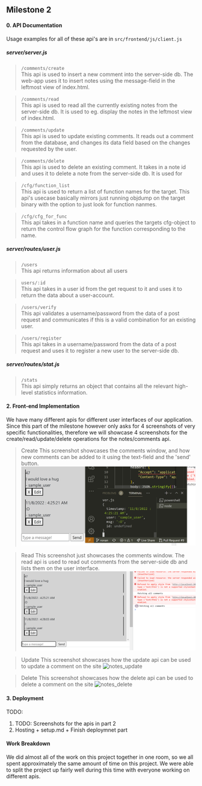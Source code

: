 ## Milestone 2

#### 0. API Documentation 

Usage examples for all of these api's are in `src/frontend/js/client.js`

##### server/server.js
> `/comments/create`  
This api is used to insert a new comment into the server-side db. The web-app uses it to insert 
notes using the message-field in the leftmost view of index.html.

> `/comments/read`  
This api is used to read all the currently existing notes from the server-side db. It is used to eg.
display the notes in the leftmost view of index.html.

> `/comments/update`  
This api is used to update existing comments. It reads out a comment from the database, and changes
its data field based on the changes requested by the user.

> `/comments/delete`  
This api is used to delete an existing comment. It takes in a note id and uses it to delete a note 
from the server-side db. It is used for 

> `/cfg/function_list`  
This api is used to return a list of function names for the target. This api's usecase basically
mirrors just running objdump on the target binary with the option to just look for function nanmes.

> `/cfg/cfg_for_func`  
This api takes in a function name and queries the targets cfg-object to return the control flow
graph for the function corresponding to the name.

##### server/routes/user.js  
> `/users`  
This api returns information about all users

> `users/:id`  
This api takes in a user id from the get request to it and uses it to return the data about a
user-account. 

> `/users/verify`  
This api validates a username/password from the data of a post request and communicates if this is 
a valid combination for an existing user.

> `/users/register`  
This api takes in a username/password from the data of a post request and uses it to register a new
user to the server-side db.

##### server/routes/stat.js  
> `/stats`  
This api simply returns an object that contains all the relevant high-level statistics information.


#### 2. Front-end Implementation

We have many different apis for different user interfaces of our application. Since this part of the
milestone however only asks for 4 screenshots of very specific functionalities, therefore we will
showcase 4 screenshots for the create/read/update/delete operations for the notes/comments api.

> Create
This screenshot showcases the comments window, and how new comments can be added to it using the
text-field and the 'send' button.
![notes_create](../imgs/notes_create.png)

> Read
This screenshot just showcases the comments window. The read api is used to read out comments from
the server-side db and lists them on the user interface.
![notes_read](../imgs/notes_read.png)

> Update
This screenshot showcases how the update api can be used to update a comment on the site
![notes_update](../imgs/notes_update.png)

> Delete
This screenshot showcases how the delete api can be used to delete a comment on the site
![notes_delete](../imgs/notes_delete.png)


#### 3. Deployment

TODO:
1. TODO: Screenshots for the apis in part 2
2. Hosting + setup.md + Finish deploymnet part

#### Work Breakdown
We did almost all of the work on this project together in one room, so we all spent approximately
the same amount of time on this project. We were able to split the project up fairly well during
this time with everyone working on different apis. 
